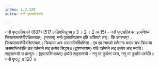 ```yaml
---
index: 3.2.120
sutra: ननौ पृष्टप्रतिवचने

---
```

 ननौ पृष्टप्रतिवचने (887) (517 लड्विधिसूत्रम्॥ 3 । 2 । 2 आ.15) - ननौ पृष्टप्रतिवचन इत्यशिष्यं क्रियासमाप्तेर्विवक्षितत्वात्- (भाष्यम्) ननौ पृष्टप्रतिवचन इति अशिष्यो लट्। किं कारणम्?। क्रियासमाप्तेर्विवक्षितत्वात्। क्रियाया अत्र असमाप्तिर्विवक्षिता। एष एव न्याय्यो वर्तमानः कालः यत्र क्रियाया असमाप्तिर्भवति तत्र वर्तमाने लट् इत्येव सिद्धम्॥ (दूषणभाष्यम्) यदि वर्तमाने लट् इत्येव लड् भवति। शतृशानचौ च प्राप्नुतः॥ (इष्टापत्तिभाष्यम्) इष्येते शतृशानचौ - ननु मां कुर्वन्तं पश्य, ननु मां कुर्वाणं पश्येति॥ ननौ पृष्टदृ ॥ 120 ॥ 